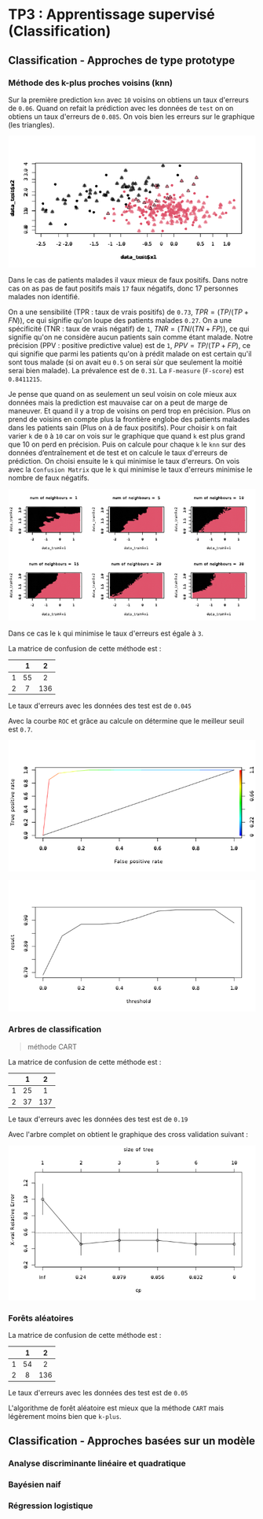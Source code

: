 # TP3 : Apprentissage supervisé (Classification)

## Classification - Approches de type prototype

### Méthode des k-plus proches voisins (knn)

Sur la première prediction `knn` avec `10` voisins on obtiens un taux d'erreurs de `0.06`.
Quand on refait la prédiction avec les données de `test` on on obtiens un taux d'erreurs de `0.085`. On vois bien les erreurs sur le graphique (les triangles).

![Alt text](img/knn1Test.png)

Dans le cas de patients malades il vaux mieux de faux positifs.
Dans notre cas on as pas de faut positifs mais `17` faux négatifs, donc 17 personnes malades non identifié.

On a une sensibilité (TPR : taux de vrais positifs) de `0.73`, $TPR=(TP/(TP+FN))$, ce qui signifie qu'on loupe des patients malades `0.27`.
On a une spécificité (TNR : taux de vrais négatif) de `1`, $TNR=(TN/(TN+FP))$, ce qui signifie qu'on ne considère aucun patients sain comme étant malade.
Notre précision (PPV : positive predictive value) est de `1`, $PPV = TP/(TP+FP)$, ce qui signifie que parmi les patients qu'on à prédit malade on est certain qu'il sont tous malade (si on avait eu `0.5` on serai sùr que seulement la moitié serai bien malade).
La prévalence est de `0.31`.
La `F-measure` (`F-score`) est `0.8411215`.

Je pense que quand on as seulement un seul voisin on cole mieux aux données mais la prediction est mauvaise car on a peut de marge de maneuver. Et quand il y a trop de voisins on perd trop en précision.
Plus on prend de voisins en compte plus la frontière englobe des patients malades dans les patients sain (Plus on à de faux positifs).
Pour choisir `k` on fait varier `k` de `0` à `10` car on vois sur le graphique que quand `k` est plus grand que 10 on perd en précision. Puis on calcule pour chaque `k` le `knn` sur des données d’entraînement et de test et on calcule le taux d'erreurs de prédiction. On choisi ensuite le `k` qui minimise le taux d'erreurs. On vois avec la `Confusion Matrix` que le `k` qui minimise le taux d'erreurs minimise le nombre de faux négatifs.

![Alt text](img/kgridgraph.png)

Dans ce cas le `k` qui minimise le taux d'erreurs est égale à `3`.

La matrice de confusion de cette méthode est :

|  | 1  | 2  |
|--|:--:|:--:|
|1 | 55 | 2  |
|2 | 7  | 136|

Le taux d'erreurs avec les données des test est de `0.045`

Avec la courbe `ROC` et grâce au calcule on détermine que le meilleur seuil est `0.7`.

![Alt text](img/ROC1.png)

![Alt text](img/ROC2.png)

### Arbres de classification

> méthode CART

La matrice de confusion de cette méthode est :

|  | 1  | 2  |
|--|:--:|:--:|
|1 | 25 | 1  |
|2 | 37 | 137|

Le taux d'erreurs avec les données des test est de `0.19`

Avec l'arbre complet on obtient le graphique des cross validation suivant :

![Alt text](img/crossValidatedGraph.png)

### Forêts aléatoires

La matrice de confusion de cette méthode est :

|  | 1  | 2  |
|--|:--:|:--:|
|1 | 54 | 2  |
|2 | 8  | 136|

Le taux d'erreurs avec les données des test est de `0.05`

L'algorithme de forêt aléatoire est mieux que la méthode `CART` mais légèrement moins bien que `k-plus`.

## Classification - Approches basées sur un modèle

### Analyse discriminante linéaire et quadratique



### Bayésien naif



### Régression logistique


